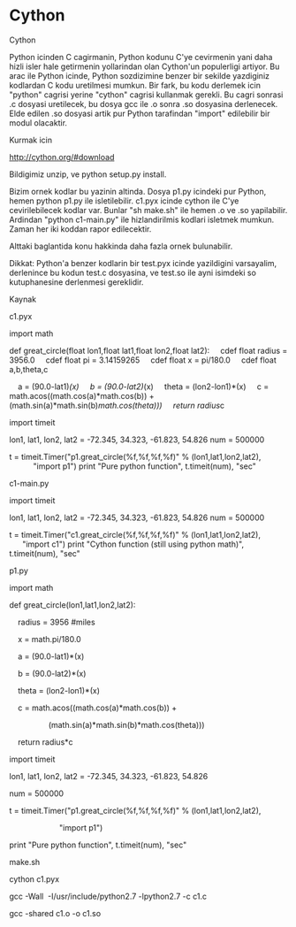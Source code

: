 # Cython


Cython




Python icinden C cagirmanin, Python kodunu C'ye cevirmenin yani daha hizli isler hale getirmenin yollarindan olan Cython'un populerligi artiyor. Bu arac ile Python icinde, Python sozdizimine benzer bir sekilde yazdiginiz kodlardan C kodu uretilmesi mumkun. Bir fark, bu kodu derlemek icin "python" cagrisi yerine "cython" cagrisi kullanmak gerekli. Bu cagri sonrasi .c dosyasi uretilecek, bu dosya gcc ile .o sonra .so dosyasina derlenecek. Elde edilen .so dosyasi artik pur Python tarafindan "import" edilebilir bir modul olacaktir.

Kurmak icin

http://cython.org/#download

Bildigimiz unzip, ve python setup.py install.

Bizim ornek kodlar bu yazinin altinda. Dosya p1.py icindeki pur Python, hemen python p1.py ile isletilebilir. c1.pyx icinde cython ile C'ye cevirilebilecek kodlar var. Bunlar "sh make.sh" ile hemen .o ve .so yapilabilir. Ardindan "python c1-main.py" ile hizlandirilmis kodlari isletmek mumkun. Zaman her iki koddan rapor edilecektir.

Alttaki baglantida konu hakkinda daha fazla ornek bulunabilir.

Dikkat: Python'a benzer kodlarin bir test.pyx icinde yazildigini varsayalim, derlenince bu kodun test.c dosyasina, ve test.so ile ayni isimdeki so kutuphanesine derlenmesi gereklidir.

Kaynak

c1.pyx

import math

def great_circle(float lon1,float lat1,float lon2,float lat2):
    cdef float radius = 3956.0
    cdef float pi = 3.14159265
    cdef float x = pi/180.0
    cdef float a,b,theta,c

    a = (90.0-lat1)*(x)
    b = (90.0-lat2)*(x)
    theta = (lon2-lon1)*(x)
    c = math.acos((math.cos(a)*math.cos(b)) + (math.sin(a)*math.sin(b)*math.cos(theta)))
    return radius*c


import timeit  

lon1, lat1, lon2, lat2 = -72.345, 34.323, -61.823, 54.826
num = 500000

t = timeit.Timer("p1.great_circle(%f,%f,%f,%f)" % (lon1,lat1,lon2,lat2),
                       "import p1")
print "Pure python function", t.timeit(num), "sec"

c1-main.py

import timeit

lon1, lat1, lon2, lat2 = -72.345, 34.323, -61.823, 54.826
num = 500000

t = timeit.Timer("c1.great_circle(%f,%f,%f,%f)" % (lon1,lat1,lon2,lat2),
                  "import c1")
print "Cython function (still using python math)", t.timeit(num), "sec"



p1.py




import math



def great_circle(lon1,lat1,lon2,lat2):

    radius = 3956 #miles

    x = math.pi/180.0



    a = (90.0-lat1)*(x)

    b = (90.0-lat2)*(x)

    theta = (lon2-lon1)*(x)

    c = math.acos((math.cos(a)*math.cos(b)) +

                  (math.sin(a)*math.sin(b)*math.cos(theta)))

    return radius*c





import timeit  



lon1, lat1, lon2, lat2 = -72.345, 34.323, -61.823, 54.826

num = 500000



t = timeit.Timer("p1.great_circle(%f,%f,%f,%f)" % (lon1,lat1,lon2,lat2),

                       "import p1")

print "Pure python function", t.timeit(num), "sec"



make.sh





cython c1.pyx

gcc -Wall  -I/usr/include/python2.7 -lpython2.7 -c c1.c

gcc -shared c1.o -o c1.so








